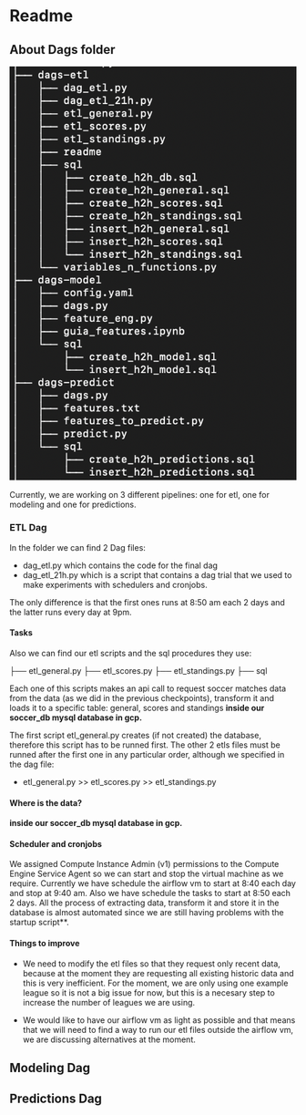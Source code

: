# Readme

## About Dags folder

![directory](https://raw.githubusercontent.com/JulioLezamaAmastalli/ubiquitous-goggles/main/Dags/tree.png)

Currently, we are working on 3 different pipelines: one for etl, one for modeling and one for predictions. 

### ETL Dag

In the folder we can find 2 Dag files:
+ dag_etl.py which contains the code for the final dag 
+ dag_etl_21h.py which is a script that contains a dag trial that we used to make experiments with schedulers and cronjobs.

The only difference is that the first ones runs at 8:50 am each 2 days and the latter runs every day at 9pm.

#### Tasks

Also we can find our etl scripts and the sql procedures they use:

├── etl_general.py
├── etl_scores.py
├── etl_standings.py
├── sql

Each one of this scripts makes an api call to request soccer matches data from the data (as we did in the previous checkpoints), transform it and loads it to a specific table: general, scores and standings **inside our soccer_db mysql database in gcp.**

The first script etl_general.py creates (if not created) the database, therefore this script has to be runned first. The other 2 etls files must be runned after the first one in any particular order, although we specified in the dag file:

+ etl_general.py >>  etl_scores.py >> etl_standings.py

#### Where is the data?

**inside our soccer_db mysql database in gcp.**

#### Scheduler and cronjobs

We assigned Compute Instance Admin (v1) permissions to the Compute Engine Service Agent so we can start and stop the virtual machine as we require. Currently we have schedule the airflow vm to start at 8:40 each day and stop at 9:40 am. Also we have schedule the tasks to start at 8:50 each 2 days.  All the process of extracting data, transform it and store it in the database is almost automated since we are still having problems with the startup script**.

#### Things to improve

+ We need to modify the etl files so that they request only recent data, because at the moment they are requesting all existing historic data and this is very inefficient. For the moment, we are only using one example league so it is not a big issue for now, but this is a necesary step to increase the number of leagues we are using.

+ We would like to have our airflow vm as light as possible and that means that we will need to find a way to run our etl files outside the airflow vm, we are discussing alternatives at the moment.


## Modeling Dag


## Predictions Dag
